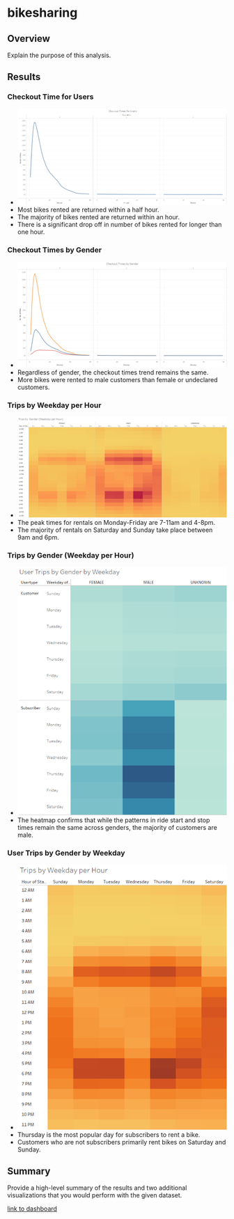 # bikesharing

## Overview
Explain the purpose of this analysis.

## Results
### Checkout Time for Users
- ![Checkout Times for Users](/images/checkoutTimes.png "Checkout Times for Users")
- Most bikes rented are returned within a half hour.
- The majority of bikes rented are returned within an hour.
- There is a significant drop off in number of bikes rented for longer than one hour.

### Checkout Times by Gender
- ![Checkout Times by Gender](/images/checkoutTimes_gender.png "Checkout Times by Gender")
- Regardless of gender, the checkout times trend remains the same.
- More bikes were rented to male customers than female or undeclared customers.

### Trips by Weekday per Hour
- ![Trips by Weekday per Hour](/images/tripsGenderWeekdayHour.png "Trips by Weekday per Hour")
- The peak times for rentals on Monday-Friday are 7-11am and 4-8pm.
- The majority of rentals on Saturday and Sunday take place between 9am and 6pm.

### Trips by Gender (Weekday per Hour)
- ![Trips by Gender (Weekday per Hour)](/images/tripsUserGenderWeekday.png "Trips by Gender (Weekday per Hour)")
- The heatmap confirms that while the patterns in ride start and stop times remain the same across genders, the majority of customers are male.

### User Trips by Gender by Weekday
- ![User Trips by Gender by Weekday](/images/tripsWeekdayHour.png "User Trips by Gender by Weekday")
- Thursday is the most popular day for subscribers to rent a bike.
- Customers who are not subscribers primarily rent bikes on Saturday and Sunday.

## Summary
Provide a high-level summary of the results and two additional visualizations that you would perform with the given dataset.

[link to dashboard](https://public.tableau.com/views/NYC_CitiBike_Challenge_16650952061860/Story1?:language=en-US&:display_count=n&:origin=viz_share_link "link to dashboard")
